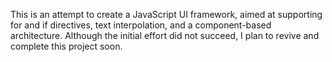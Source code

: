 This is an attempt to create a JavaScript UI framework, aimed at supporting for and if directives, text interpolation, and a component-based architecture. Although the initial effort did not succeed, I plan to revive and complete this project soon.
